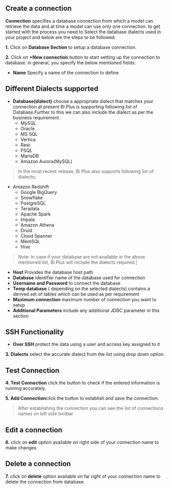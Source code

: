 ## Create  a connection 

 **Connection** specifies a database connection from which a model can retrieve the data and at time a model can use only one connection. to get started with the process you need to Select the database dialects used in your project and below are the steps to be followed:
 
**1.** Click on **Database Section** to setup a database connection.

**2.** Click on **+New connection**  button to start setting up the connection to database. in general, you specify the below mentioned fields:
- **Name** Specify a name of the connection to define

## Different Dialects supported

 - **Database(dialect)** choose a appropriate dialect that matches your connection.at present Bi Plus is supporting following list of Database.Further to this we can also include the dialect as per the business requirement.
   - MySQL
   - Oracle
   - MS SQL
   - Vertica
   - Rest
   - PSQL
   - MariaDB
   - Amazon Aurora(MySQL)
>In the most recent release, Bi Plus also supports following list of dialects;

 - Amazon Redshift
    - Google BigQuery
    - Snowflake
    - PostgreSQL
    - Teradata
    - Apache Spark
    - Impala
    - Amazon Athena
    - Druid
    - Cloud Spanner
    - MemSQL
    - Hive
>Note: In case if your database are not available in the above mentioned list, Bi Plus will include the dialects required.|

- **Host** Provides the database host path
- **Database** identifier name of the database used for connection
- **Username and Password** to connect the database
- **Temp database** ( depending on the selected dialects) contains a derived set of tables which can be used as per requirement
- **Maximum connection** maximum number of connection you want to setup
- **Additional Parameters** include any additional JDBC parameter in this section

## SSH Functionality

- **Over SSH** protect the data using a user and access key assigned to it

**3. Dialects** select the accurate dialect from the list using drop down option.

## Test Connection
**4. Test Connection** click the button to check if the entered information is running accurately.

**5. Add Connection**click the button to establish and save the connection.

>After establishing the connection you can see the list of connections names on left side toolbar


## Edit a connection

   **6.** click on **edit** option available on right side of your connection name to make changes.

## Delete a connection


**7.** click on **delete** option available on far right of your connection name to delete the connection from database.
<!--stackedit_data:
eyJoaXN0b3J5IjpbNjk0MjQzMjk2LDIwNTMyNzUzMTQsLTE3NT
AyODc2NTNdfQ==
-->